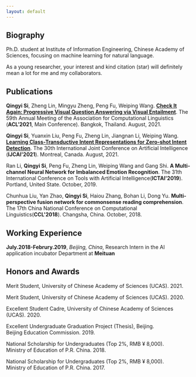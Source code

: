 ```yaml
---
layout: default
---
```



## Biography

Ph.D. student at Institute of Information Engineering, Chinese Academy of Sciences, focusing on machine learning for natural language.

As a young researcher, your interest and kind citation (star) will definitely mean a lot for me and my collaborators.

## Publications

**Qingyi Si**, Zheng Lin, Mingyu Zheng, Peng Fu, Weiping Wang. [**Check It Again: Progressive Visual Question Answering via Visual Entailment**](https://github.com/PhoebusSi/SAR). The 59th Annual Meeting of the Association for Computational Linguistics (**ACL’2021**, Main Conference). Bangkok, Thailand. August, 2021.

**Qingyi Si**, Yuanxin Liu, Peng Fu, Zheng Lin, Jiangnan Li, Weiping Wang. [**Learning Class-Transductive Intent Representations for Zero-shot Intent Detection**](https://github.com/PhoebusSi/CTIR). The 30th International Joint Conference on Artificial Intelligence (**IJCAI'2021**). Montreal,
Canada. August, 2021.

Ran Li, **Qingyi Si**, Peng Fu, Zheng Lin, Weiping Wang and Gang Shi. **A Multi-channel Neural Network for Imbalanced Emotion Recognition**. The 31th International Conference on Tools with Artificial Intelligence(**ICTAI'2019**). Portland, United State. October, 2019.

Chunhua Liu, Yan Zhao, **Qingyi Si**, Haiou Zhang, Bohan Li, Dong Yu. **Multi-perspective fusion network for commonsense reading comprehension**. The 17th China National Conference on Computational Linguistics(**CCL'2018**). Changsha, China. October, 2018.


## Working Experience
**July.2018-Februry.2019**, *Beijing, China*, 
Research Intern in the AI application incubator Department at **Meituan**

## Honors and Awards
Merit Student, University of Chinese Academy of Sciences (UCAS). 2021.

Merit Student, University of Chinese Academy of Sciences (UCAS). 2020.

Excellent Student Cadre, University of Chinese Academy of Sciences (UCAS). 2020.

Excellent Undergraduate Graduation Project (Thesis), Beijing.   
Beijing Education Commission. 2019.

National Scholarship for Undergraduates (Top 2%, RMB ¥ 8,000).  
Ministry of Education of P.R. China. 2018.

National Scholarship for Undergraduates (Top 2%, RMB ¥ 8,000).  
Ministry of Education of P.R. China. 2017.



